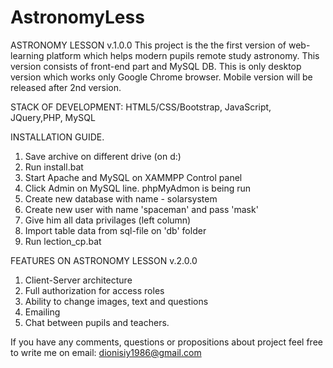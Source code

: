 # AstronomyLess

ASTRONOMY LESSON v.1.0.0
This project is the the first version of web-learning platform which helps modern pupils remote study astronomy.
This version consists of front-end part and MySQL DB.
This is only desktop version which works only Google Chrome browser.
Mobile version will be released after 2nd version.

STACK OF DEVELOPMENT: HTML5/CSS/Bootstrap, JavaScript, JQuery,PHP, MySQL

INSTALLATION GUIDE.
1. Save archive on different drive (on d:\)
2. Run install.bat
3. Start Apache and MySQL on XAMMPP Control panel
4. Click Admin on MySQL line. phpMyAdmon is being run
5. Create new database with name - solarsystem
6. Create new user with name 'spaceman' and pass 'mask'
7. Give him all data privilages (left column)
8. Import table data from sql-file on 'db' folder
9. Run lection_cp.bat


FEATURES ON ASTRONOMY LESSON v.2.0.0
1. Client-Server architecture
2. Full authorization for access roles
3. Ability to change images, text and questions
4. Emailing
5. Chat between pupils and teachers.

If you have any comments, questions or propositions about project feel free to write me on 
email: dionisiy1986@gmail.com
